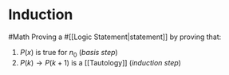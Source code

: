 # Induction

#Math
Proving a #[[Logic Statement|statement]] by proving that:

1.  $P(x)$ is true for $n_0$ (_basis step_)
2.  $P(k) \to P(k+1)$ is a [[Tautology]] (_induction step_)
